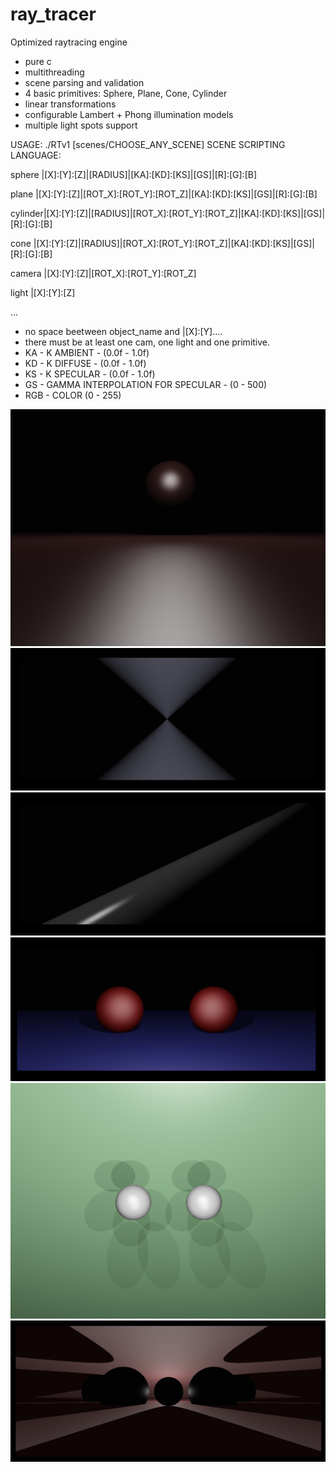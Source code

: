 # ray_tracer
Optimized raytracing engine
- pure c
- multithreading
- scene parsing and validation
- 4 basic primitives: Sphere, Plane, Cone, Cylinder
- linear transformations
- configurable Lambert + Phong illumination models
- multiple light spots support

USAGE: ./RTv1 [scenes/CHOOSE_ANY_SCENE]
SCENE SCRIPTING LANGUAGE:

sphere  |[X]:[Y]:[Z]|[RADIUS]|[KA]:[KD]:[KS]|[GS]|[R]:[G]:[B]

plane   |[X]:[Y]:[Z]|[ROT_X]:[ROT_Y]:[ROT_Z]|[KA]:[KD]:[KS]|[GS]|[R]:[G]:[B]

cylinder|[X]:[Y]:[Z]|[RADIUS]|[ROT_X]:[ROT_Y]:[ROT_Z]|[KA]:[KD]:[KS]|[GS]|[R]:[G]:[B]

cone    |[X]:[Y]:[Z]|[RADIUS]|[ROT_X]:[ROT_Y]:[ROT_Z]|[KA]:[KD]:[KS]|[GS]|[R]:[G]:[B]

camera  |[X]:[Y]:[Z]|[ROT_X]:[ROT_Y]:[ROT_Z]

light   |[X]:[Y]:[Z]

...

- no space beetween object_name and |[X]:[Y]....
- there must be at least one cam, one light and one primitive.
- KA - K AMBIENT - (0.0f - 1.0f)
- KD - K DIFFUSE - (0.0f - 1.0f)
- KS - K SPECULAR - (0.0f - 1.0f)
- GS - GAMMA INTERPOLATION FOR SPECULAR - (0 - 500)
- RGB - COLOR (0 - 255)

![ALT test](screenshots/4.png)
![ALT test](screenshots/2.png)
![ALT test](screenshots/3.png)
![ALT test](screenshots/1.png)
![ALT test](screenshots/5.png)
![ALT test](screenshots/6.png)
